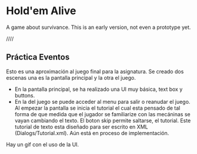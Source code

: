 # Hold'em Alive

A game about survivance. This is an early version, not even a prototype yet.

////

## Práctica Eventos

Esto es una aproximación al juego final para la asignatura. Se creado dos escenas una es la pantalla principal y la otra el juego.
 - En la pantalla principal, se ha realizado una UI muy básica, text box y buttons. 
 - En la del juego se puede acceder al menu para salir o reanudar el juego. Al empezar la pantalla se inicia el tutorial el cual esta pensado
    de tal forma de que medida que el jugador se familiarize con las mecáninas se vayan cambiando el texto. El boton skip permite saltarse, el tutorial.
    Este tutorial de texto esta diseñado para ser escrito en XML (Dialogs/Tutorial.xml). Aún está en proceso de implementación.

Hay un gif con el uso de la UI.